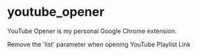 # youtube_opener
YouTube Opener is my personal Google Chrome extension.

Remove the 'list' parameter when opening YouTube Playlist Link
